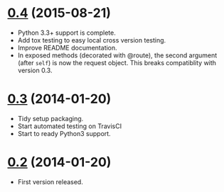 <a name="0.4"></a>
# [0.4](https://github.com/jd-boyd/corker/compare/ver_0.3...ver_0.4.1) (2015-08-21)

* Python 3.3+ support is complete.
* Add tox testing to easy local cross version testing.
* Improve README documentation.
* In exposed methods (decorated with @route), the second argument (after
  `self`) is now the request object.  This breaks compatiblity with
  version 0.3.

<a name="0.3"></a>
# [0.3](https://github.com/jd-boyd/corker/compare/ver_0.2...ver_0.3) (2014-01-20)

* Tidy setup packaging.
* Start automated testing on TravisCI
* Start to ready Python3 support.

<a name="0.2"></a>
# [0.2](https://github.com/jd-boyd/corker/compare/ede27dd4c3d004d7eeda19d40507f2d8dd650964...ver_0.2) (2014-01-20)


* First version released.
